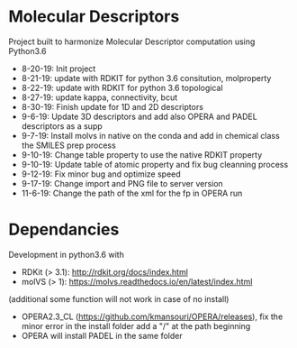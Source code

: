 # Molecular Descriptors
Project built to harmonize Molecular Descriptor computation using Python3.6

- 8-20-19: Init project
- 8-21-19: update with RDKIT for python 3.6 consitution, molproperty
- 8-22-19: update with RDKIT for python 3.6 topological
- 8-27-19: update kappa, connectivity, bcut
- 8-30-19: Finish update for 1D and 2D descriptors
- 9-6-19: Update 3D descriptors and add also OPERA and PADEL descriptors as a supp
- 9-7-19: Install molvs in native on the conda and add in chemical class the SMILES prep process
- 9-10-19: Change table property to use the native RDKIT property
- 9-10-19: Update table of atomic property and fix bug cleanning process
- 9-12-19: Fix minor bug and optimize speed
- 9-17-19: Change import and PNG file to server version
- 11-6-19: Change the path of the xml for the fp in OPERA run

# Dependancies
Development in python3.6 with
- RDKit (> 3.1): http://rdkit.org/docs/index.html
- molVS (> 1): https://molvs.readthedocs.io/en/latest/index.html

(additional some function will not work in case of no install)
- OPERA2.3_CL (https://github.com/kmansouri/OPERA/releases), fix the minor error in the install folder add a "/" at the path beginning
- OPERA will install PADEL in the same folder

